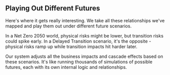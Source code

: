 ## Playing Out Different Futures

Here's where it gets really interesting. We take all these relationships we've mapped and play them out under different future scenarios.

In a Net Zero 2050 world, physical risks might be lower, but transition risks could spike early. In a Delayed Transition scenario, it's the opposite - physical risks ramp up while transition impacts hit harder later.

Our system adjusts all the business impacts and cascade effects based on these scenarios. It's like running thousands of simulations of possible futures, each with its own internal logic and relationships.